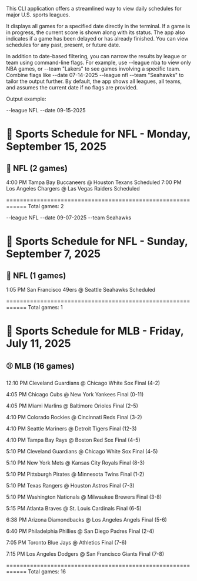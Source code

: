 This CLI application offers a streamlined way to view daily schedules for major U.S. sports leagues.

It displays all games for a specified date directly in the terminal. If a game is in progress, the current score is shown along with its status. The app also indicates if a game has been delayed or has already finished. You can view schedules for any past, present, or future date.

In addition to date-based filtering, you can narrow the results by league or team using command-line flags. For example, use --league nba to view only NBA games, or --team "Lakers" to see games involving a specific team. Combine flags like --date 07-14-2025 --league nfl --team "Seahawks" to tailor the output further. By default, the app shows all leagues, all teams, and assumes the current date if no flags are provided.

Output example:

--league NFL --date 09-15-2025

📅 Sports Schedule for NFL - Monday, September 15, 2025
============================================================

🏈 NFL (2 games)
--------------------------------------------------
  4:00 PM  Tampa Bay Buccaneers @ Houston Texans  Scheduled
  7:00 PM  Los Angeles Chargers @ Las Vegas Raiders  Scheduled

============================================================
Total games: 2


--league NFL --date 09-07-2025 --team Seahawks

📅 Sports Schedule for NFL - Sunday, September 7, 2025
============================================================

🏈 NFL (1 games)
--------------------------------------------------
  1:05 PM  San Francisco 49ers @ Seattle Seahawks  Scheduled

============================================================
Total games: 1


📅 Sports Schedule for MLB - Friday, July 11, 2025
============================================================

⚾ MLB (16 games)
--------------------------------------------------
  12:10 PM  Cleveland Guardians @ Chicago White Sox  Final (4-2)

  4:05 PM  Chicago Cubs @ New York Yankees      Final (0-11)

  4:05 PM  Miami Marlins @ Baltimore Orioles    Final (2-5)

  4:10 PM  Colorado Rockies @ Cincinnati Reds   Final (3-2)

  4:10 PM  Seattle Mariners @ Detroit Tigers    Final (12-3)

  4:10 PM  Tampa Bay Rays @ Boston Red Sox      Final (4-5)

  5:10 PM  Cleveland Guardians @ Chicago White Sox  Final (4-5)

  5:10 PM  New York Mets @ Kansas City Royals   Final (8-3)

  5:10 PM  Pittsburgh Pirates @ Minnesota Twins  Final (1-2)

  5:10 PM  Texas Rangers @ Houston Astros       Final (7-3)

  5:10 PM  Washington Nationals @ Milwaukee Brewers  Final (3-8)

  5:15 PM  Atlanta Braves @ St. Louis Cardinals  Final (6-5)

  6:38 PM  Arizona Diamondbacks @ Los Angeles Angels  Final (5-6)

  6:40 PM  Philadelphia Phillies @ San Diego Padres  Final (2-4)

  7:05 PM  Toronto Blue Jays @ Athletics        Final (7-6)

  7:15 PM  Los Angeles Dodgers @ San Francisco Giants  Final (7-8)

============================================================
Total games: 16

